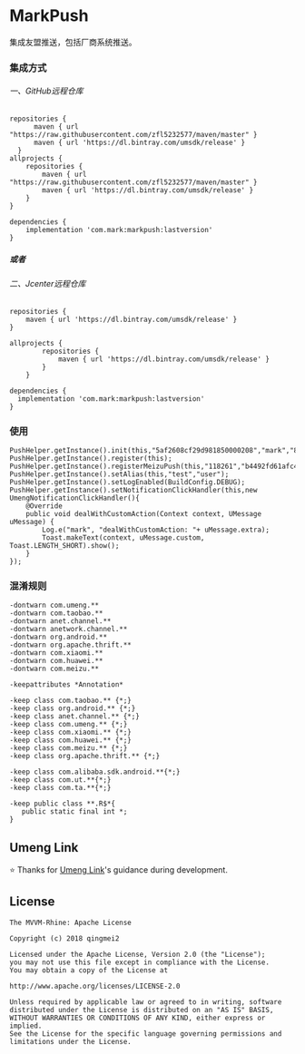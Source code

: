
# MarkPush
集成友盟推送，包括厂商系统推送。
### 集成方式
###### 一、GitHub远程仓库
    repositories {
          maven { url "https://raw.githubusercontent.com/zfl5232577/maven/master" }
          maven { url 'https://dl.bintray.com/umsdk/release' }
      }
    allprojects {
        repositories {
            maven { url "https://raw.githubusercontent.com/zfl5232577/maven/master" }
            maven { url 'https://dl.bintray.com/umsdk/release' }
        }
    }

    dependencies {
        implementation 'com.mark:markpush:lastversion'
    }

##### 或者

###### 二、Jcenter远程仓库
    repositories {
        maven { url 'https://dl.bintray.com/umsdk/release' }
    }

    allprojects {
            repositories {
                maven { url 'https://dl.bintray.com/umsdk/release' }
            }
        }

    dependencies {
      implementation 'com.mark:markpush:lastversion'
    }

### 使用
    PushHelper.getInstance().init(this,"5af2608cf29d981850000208","mark","8bbf20db1bc770d5df570163e941084d");
    PushHelper.getInstance().register(this);
    PushHelper.getInstance().registerMeizuPush(this,"118261","b4492fd61afc4ff8a9d41150c9096529");
    PushHelper.getInstance().setAlias(this,"test","user");
    PushHelper.getInstance().setLogEnabled(BuildConfig.DEBUG);
    PushHelper.getInstance().setNotificationClickHandler(this,new UmengNotificationClickHandler(){
        @Override
        public void dealWithCustomAction(Context context, UMessage uMessage) {
            Log.e("mark", "dealWithCustomAction: "+ uMessage.extra);
            Toast.makeText(context, uMessage.custom, Toast.LENGTH_SHORT).show();
        }
    });

### 混淆规则
    -dontwarn com.umeng.**
    -dontwarn com.taobao.**
    -dontwarn anet.channel.**
    -dontwarn anetwork.channel.**
    -dontwarn org.android.**
    -dontwarn org.apache.thrift.**
    -dontwarn com.xiaomi.**
    -dontwarn com.huawei.**
    -dontwarn com.meizu.**

    -keepattributes *Annotation*

    -keep class com.taobao.** {*;}
    -keep class org.android.** {*;}
    -keep class anet.channel.** {*;}
    -keep class com.umeng.** {*;}
    -keep class com.xiaomi.** {*;}
    -keep class com.huawei.** {*;}
    -keep class com.meizu.** {*;}
    -keep class org.apache.thrift.** {*;}

    -keep class com.alibaba.sdk.android.**{*;}
    -keep class com.ut.**{*;}
    -keep class com.ta.**{*;}

    -keep public class **.R$*{
       public static final int *;
    }

## Umeng Link
:star: Thanks for [Umeng Link](https://developer.umeng.com/docs/66632/detail/98589)'s guidance during development.

## License

    The MVVM-Rhine: Apache License

    Copyright (c) 2018 qingmei2

    Licensed under the Apache License, Version 2.0 (the "License");
    you may not use this file except in compliance with the License.
    You may obtain a copy of the License at

    http://www.apache.org/licenses/LICENSE-2.0

    Unless required by applicable law or agreed to in writing, software
    distributed under the License is distributed on an "AS IS" BASIS,
    WITHOUT WARRANTIES OR CONDITIONS OF ANY KIND, either express or implied.
    See the License for the specific language governing permissions and
    limitations under the License.


